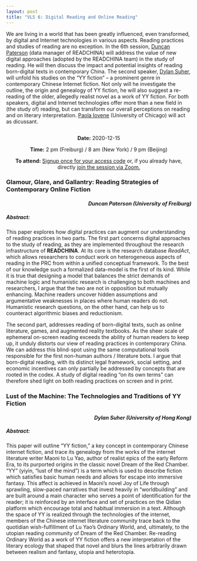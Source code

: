 ```yaml
---
layout: post
title: "VLS 6: Digital Reading and Online Reading"
---
```

<!-- General section for session -->
<div class="row">
    <div class="6u 12u$(small)">
    <!-- Include speaker and discussants with links to institutional pages -->
        <p>
            We are living in a world that has been greatly influenced, even transformed, by digital and Internet technologies in various aspects. Reading practices and studies of reading are no exception. In the 6th session, <a href="https://www.sinologie.uni-freiburg.de/Mitarbeiterinnen/projektmitarbeiterinnen/duncanpaterson">Duncan Paterson</a> (data manager of READCHINA) will address the value of new digital approaches  (adopted by the READCHINA team) in the study of reading. He will then discuss the impact and potential insights of reading born-digital texts in contemporary China. The second speaker, <a href="https://sofhku.com/dylan-suher/">Dylan Suher</a>, will unfold his studies on the “YY fiction” – a prominent genre in contemporary Chinese Internet fiction.  Not only will he investigate the outline, the origin and genealogy of YY fiction, he will also suggest a re-reading of the older, allegedly realist novel as a work of YY fiction. For both speakers, digital and Internet technologies offer more than a new field in (the study of) reading, but can transform our overall perceptions on reading and on literary interpretation. <a href="https://ealc.uchicago.edu/faculty/iovene">Paola Iovene</a> (University of Chicago) will act as dicussant. 
        </p>
    </div>
    <div class="6u 12u$(small)">
        <span class="image fit"><img src="{{ site.baseurl }}/assets/images/Session6pic_Opt2.jpeg" alt=""/></span>
    </div>
</div>
<!-- Date and Signup Box -->

<div class="box">
    <p style="text-align: center;">
        <b>Date:</b> 2020-12-15
    </p>    
    <p style="text-align: center;">
        <b>Time:</b> 2 pm (Freiburg) / 8 am (New York) / 9 pm (Beijing)
    </p>
    <p style="text-align: center;">
        <b>To attend:</b> <a class="button special small icon fa-envelope-open" href="mailto:readchinalectureseries@gmail.com">Signup once for your access code</a> or, if you already have, directly
        <a class="button special small icon fa-video-camera" href="https://uni-freiburg.zoom.us/j/83487054977">join the session via Zoom.</a>
    </p>
</div>

<!-- Abstracts and Speakers -->
<div class="row">
    <div class="6u 12u$(small)">
        <h3>Glamour, Glare, and Gallantry: Reading Strategies of Contemporary Online Fiction</h3>
        <h4 style="text-align: right"><i>Duncan Paterson (University of Freiburg)</i></h4>
        <h5> Abstract:</h5>
        <p>This paper explores how digital practices can augment our understanding of reading practices in two parts. The first part concerns digital approaches to the study of reading, as they are implemented throughout the research infrastructure of <b>READCHINA</b>. At its core is the research database <i>ReadAct</i>, which allows researchers to conduct work on heterogeneous aspects of reading in the PRC from within a unified conceptual framework. To the best of our knowledge such a formalized data-model is the first of its kind. While it is true that designing a model that balances the strict demands of machine logic and humanistic research is challenging to both machines and researchers, I argue that the two are not in opposition but mutually enhancing. Machine readers uncover hidden assumptions and argumentative weaknesses in places where human readers do not. Humanistic research questions, on the other hand, can help us to counteract algorithmic biases and reductionism.</p>
        <p>The second part, addresses reading of born-digital texts, such as online literature, games, and augmented reality textbooks. As the sheer scale of ephemeral on-screen reading exceeds the ability of human readers to keep up, it unduly distorts our view of reading practices in contemporary China. We can address this blind-spot using the same computational tools responsible for the first non-human authors / literature bots. I argue that born-digital reading, with its distinct legal framework, social setting, and economic incentives can only partially be addressed by concepts that are rooted in the codex. A study of digital reading “on its own terms” can therefore shed light on both reading practices on screen and in print.</p>
    </div>
    <div class="6u$ 12u$(small)">
        <h3>Lust of the Machine: The Technologies and Traditions of YY Fiction</h3>
        <h4 style="text-align: right"><i>Dylan Suher (University of Hong Kong)</i></h4>
        <h5> Abstract:</h5>
        <p>
            This paper will outline “YY fiction,” a key concept in contemporary Chinese internet fiction, and trace its genealogy from the works of the internet literature writer Maoni to Lu Yao, author of realist epics of the early Reform Era, to its purported origins in the classic novel Dream of the Red Chamber. “YY” (yiyin, “lust of the mind”) is a term which is used to describe fiction which satisfies basic human needs and allows for escape into immersive fantasy. This affect is achieved in Maoni’s novel Joy of Life through sprawling, slow-paced narratives that invest heavily in “worldbuilding” and are built around a main character who serves a point of identification for the reader; it is reinforced by an interface and set of practices on the Qidian platform which encourage total and habitual immersion in a text. Although the space of YY is realized through the technologies of the internet, members of the Chinese internet literature community trace back to the quotidian wish-fulfillment of Lu Yao’s Ordinary World, and, ultimately, to the utopian reading community of Dream of the Red Chamber. Re-reading Ordinary World as a work of YY fiction offers a new interpretation of the literary ecology that shaped that novel and blurs the lines arbitrarily drawn between realism and fantasy, utopia and heterotopia. 
        </p>
    </div>
</div>
